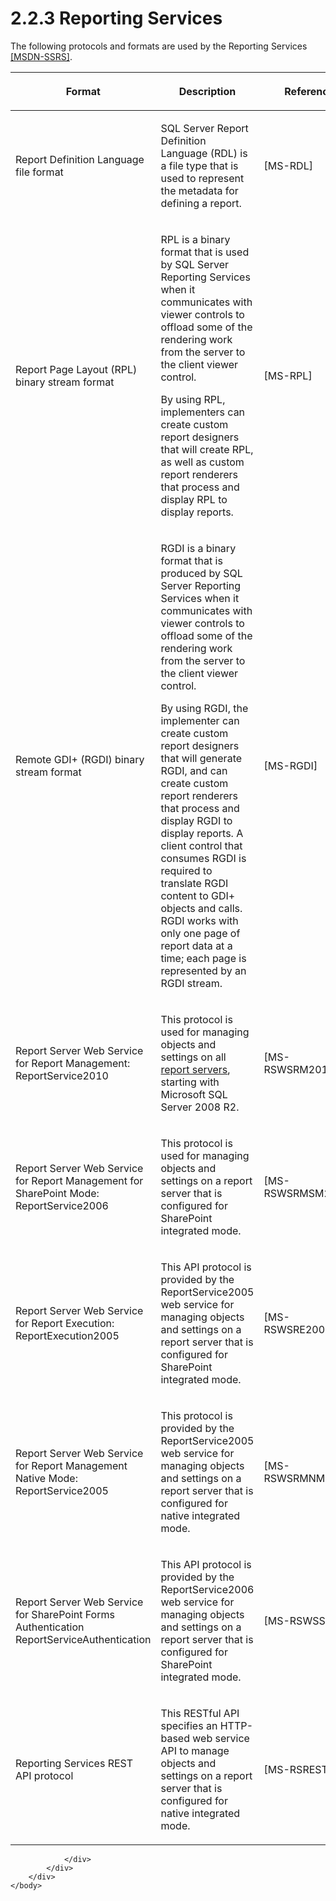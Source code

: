 <html dir="LTR" xmlns:mshelp="http://msdn.microsoft.com/mshelp" xmlns:ddue="http://ddue.schemas.microsoft.com/authoring/2003/5" xmlns:xlink="http://www.w3.org/1999/xlink" xmlns:tool="http://www.microsoft.com/tooltip">
    <head>
        <meta http-equiv="Content-Type" content="text/html; CHARSET=utf-8"></meta>
        <meta name="save" content="history"></meta>
        <title>2.2.3 Reporting Services</title>
        <xml>
            <mshelp:toctitle title="2.2.3 Reporting Services"></mshelp:toctitle>
            <mshelp:rltitle title="[MS-SSSO]: Reporting Services"></mshelp:rltitle>
            <mshelp:keyword index="A" term="45ba9dcd-a7d7-4e2c-a3ea-1aeaa68132a4"></mshelp:keyword>
            <mshelp:attr name="DCSext.ContentType" value="open specification"></mshelp:attr>
            <mshelp:attr name="AssetID" value="45ba9dcd-a7d7-4e2c-a3ea-1aeaa68132a4"></mshelp:attr>
            <mshelp:attr name="TopicType" value="kbRef"></mshelp:attr>
            <mshelp:attr name="DCSext.Title" value="[MS-SSSO]: Reporting Services" />
        </xml>
    </head>
    <body>
        <div id="header">
            <h1 class="heading">2.2.3 Reporting Services</h1>
        </div>
        <div id="mainSection">
            <div id="mainBody">
                <div id="allHistory" class="saveHistory"></div>
                <div id="sectionSection0" class="section" name="collapseableSection">
                    

<p>The following protocols and formats are used by the
Reporting Services <a href="https://go.microsoft.com/fwlink/?LinkId=152499">[MSDN-SSRS]</a>.</p>

<table>
 <thead>
  <tr>
   <th>
   <p>Format</p>
   </th>
   <th>
   <p>Description</p>
   </th>
   <th>
   <p>Reference</p>
   </th>
  </tr>
 </thead>
 <tr>
  <td>
  <p>Report Definition Language file format</p>
  </td>
  <td>
  <p>SQL Server Report Definition Language (RDL) is a
  file type that is used to represent the metadata for defining a report.</p>
  </td>
  <td>
  <p><mshelp:link keywords="53287204-7cd0-4bc9-a5cd-d42a5925dca1" tabindex="0">[MS-RDL]</mshelp:link></p>
  </td>
 </tr>
 <tr>
  <td>
  <p>Report Page Layout (RPL) binary stream format</p>
  </td>
  <td>
  <p>RPL is a binary format that is used by SQL Server
  Reporting Services when it communicates with viewer controls to offload some
  of the rendering work from the server to the client viewer control. </p>
  <p>By using RPL, implementers can create custom report
  designers that will create RPL, as well as custom report renderers that
  process and display RPL to display reports.</p>
  </td>
  <td>
  <p><mshelp:link keywords="9c4ff7ba-f6da-4092-9670-aa0e54e73887" tabindex="0">[MS-RPL]</mshelp:link></p>
  </td>
 </tr>
 <tr>
  <td>
  <p>Remote GDI+ (RGDI) binary stream format</p>
  </td>
  <td>
  <p>RGDI is a binary format that is produced by SQL Server
  Reporting Services when it communicates with viewer controls to offload some
  of the rendering work from the server to the client viewer control.</p>
  <p>By using RGDI, the implementer can create custom
  report designers that will generate RGDI, and can create custom report
  renderers that process and display RGDI to display reports. A client control
  that consumes RGDI is required to translate RGDI content to GDI+ objects and
  calls. RGDI works with only one page of report data at a time; each page is
  represented by an RGDI stream.</p>
  </td>
  <td>
  <p><mshelp:link keywords="b420a652-10eb-49b2-834c-ebc4d31e8ce5" tabindex="0">[MS-RGDI]</mshelp:link></p>
  </td>
 </tr>
 <tr>
  <td>
  <p>Report Server Web Service for Report Management:
  ReportService2010</p>
  </td>
  <td>
  <p>This protocol is used for managing objects and
  settings on all <a href="20049766-3c6e-4f20-a20e-64785e88f6f2.htm#gt_cbdd3a12-e9ec-43e2-ac97-9c47f171f96a">report
  servers</a>, starting with Microsoft SQL Server 2008 R2.</p>
  </td>
  <td>
  <p><mshelp:link keywords="0c9864cf-afe9-4789-ae9e-a55df1ff9111" tabindex="0">[MS-RSWSRM2010]</mshelp:link></p>
  </td>
 </tr>
 <tr>
  <td>
  <p>Report Server Web Service for Report Management for
  SharePoint Mode: ReportService2006</p>
  </td>
  <td>
  <p>This protocol is used for managing objects and
  settings on a report server that is configured for SharePoint integrated
  mode.</p>
  </td>
  <td>
  <p><mshelp:link keywords="eea1faab-ab5f-4fac-aecd-5c7543a8977c" tabindex="0">[MS-RSWSRMSM2006]</mshelp:link></p>
  </td>
 </tr>
 <tr>
  <td>
  <p>Report Server Web Service for Report Execution:
  ReportExecution2005</p>
  </td>
  <td>
  <p>This API protocol is provided by the ReportService2005
  web service for managing objects and settings on a report server that is
  configured for SharePoint integrated mode.</p>
  </td>
  <td>
  <p><mshelp:link keywords="96c33524-52c1-4358-a23a-6921db74211c" tabindex="0">[MS-RSWSRE2005]</mshelp:link></p>
  </td>
 </tr>
 <tr>
  <td>
  <p>Report Server Web Service for Report Management Native
  Mode: ReportService2005</p>
  </td>
  <td>
  <p>This protocol is provided by the ReportService2005 web
  service for managing objects and settings on a report server that is
  configured for native integrated mode.</p>
  </td>
  <td>
  <p><mshelp:link keywords="a30e6fc4-36ad-423a-b578-ba50523f5a77" tabindex="0">[MS-RSWSRMNM2005]</mshelp:link></p>
  </td>
 </tr>
 <tr>
  <td>
  <p>Report Server Web Service for SharePoint Forms
  Authentication ReportServiceAuthentication</p>
  </td>
  <td>
  <p>This API protocol is provided by the ReportService2006
  web service for managing objects and settings on a report server that is
  configured for SharePoint integrated mode.</p>
  </td>
  <td>
  <p><mshelp:link keywords="ee081425-607f-4742-8d61-5bf61f0d2a26" tabindex="0">[MS-RSWSSFA]</mshelp:link></p>
  </td>
 </tr>
 <tr>
  <td>
  <p>Reporting Services REST API protocol</p>
  </td>
  <td>
  <p>This RESTful API specifies an HTTP-based web service
  API to manage objects and settings on a report server that is configured for
  native integrated mode.</p>
  </td>
  <td>
  <p><mshelp:link keywords="a7752484-e24a-41f8-8ea2-c0e6568768fd" tabindex="0">[MS-RSREST]</mshelp:link></p>
  </td>
 </tr>
</table>

<p> </p>


                </div>
            </div>
        </div>
    </body>
</html>